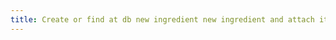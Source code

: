 ```yaml
---
title: Create or find at db new ingredient new ingredient and attach it to grocery list
---
```


` `
